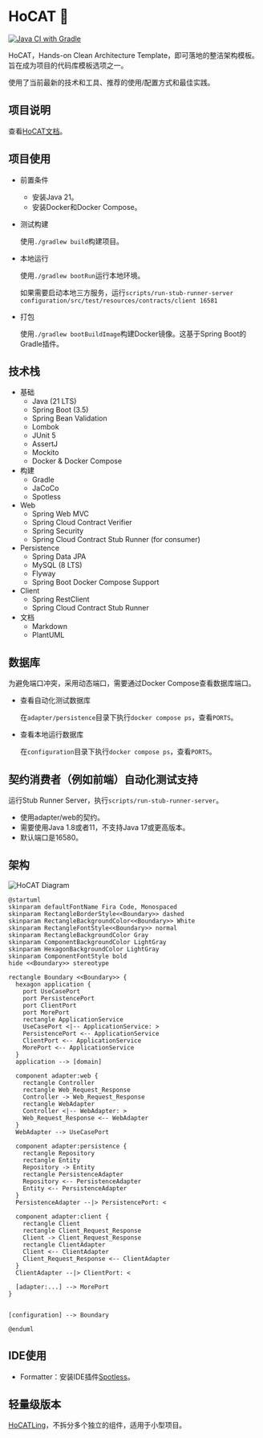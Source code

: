 # HoCAT 🐾

[![Java CI with Gradle](https://github.com/macdao/hands-on-clean-architecture-template/actions/workflows/gradle.yml/badge.svg)](https://github.com/macdao/hands-on-clean-architecture-template/actions/workflows/gradle.yml)

HoCAT，Hands-on Clean Architecture Template，即可落地的整洁架构模板。旨在成为项目的代码库模板选项之一。

使用了当前最新的技术和工具、推荐的使用/配置方式和最佳实践。

## 项目说明

查看[HoCAT文档](.hocat)。

## 项目使用

- 前置条件
  - 安装Java 21。
  - 安装Docker和Docker Compose。

- 测试构建

  使用`./gradlew build`构建项目。

- 本地运行

  使用`./gradlew bootRun`运行本地环境。

  如果需要启动本地三方服务，运行`scripts/run-stub-runner-server configuration/src/test/resources/contracts/client 16581`

- 打包

  使用`./gradlew bootBuildImage`构建Docker镜像。这基于Spring Boot的Gradle插件。

## 技术栈

- 基础
  - Java (21 LTS)
  - Spring Boot (3.5)
  - Spring Bean Validation
  - Lombok
  - JUnit 5
  - AssertJ
  - Mockito
  - Docker & Docker Compose
- 构建
  - Gradle
  - JaCoCo
  - Spotless
- Web
  - Spring Web MVC
  - Spring Cloud Contract Verifier
  - Spring Security
  - Spring Cloud Contract Stub Runner (for consumer)
- Persistence
  - Spring Data JPA
  - MySQL (8 LTS)
  - Flyway
  - Spring Boot Docker Compose Support
- Client
  - Spring RestClient
  - Spring Cloud Contract Stub Runner
- 文档
  - Markdown
  - PlantUML

## 数据库

为避免端口冲突，采用动态端口，需要通过Docker Compose查看数据库端口。

- 查看自动化测试数据库

  在`adapter/persistence`目录下执行`docker compose ps`，查看`PORTS`。

- 查看本地运行数据库

  在`configuration`目录下执行`docker compose ps`，查看`PORTS`。

## 契约消费者（例如前端）自动化测试支持

运行Stub Runner Server，执行`scripts/run-stub-runner-server`。

- 使用adapter/web的契约。
- 需要使用Java 1.8或者11，不支持Java 17或更高版本。
- 默认端口是16580。

## 架构

![HoCAT Diagram](https://www.plantuml.com/plantuml/svg/ZPHHRjim38RVTGeUOCa10iDeQwpRmpeKAOO-1CMWs6mYL1OrYjuMjBtx4XcUR4S8-XJWvqVgvo_5Lq4qIzTQ5LwCyvfr2mq-wyxABJdvhbk4MyCQAchm4zoHe-1rZSs8NsCjskqitX0to0zoi5WKDzIvHlEXBA7HOO_v3bs_xFX4LcI99rsFUoEOQpePEp_44RVQVk0G-CBwCE8gQZqvT3BdlfdTNcRmL_ohT-G-WAQv__t2bcoZzgP1c5WFWema1uzAyU0Q1c3AlYg0VMy2jFVMr5eCkQW3U6A17m4h7V2UM99uZnnC47Jrh51PWqwcsXrnefAZwtJU0_9lKsC4HkT1yRPOPBWLb16TkO0YIqSq-Rf4HQSNcNS5aw0MYn8s3RNQk2TrhDN3DO5kj1VarH_SmkjizOgSC5cBF2iyulRd6dzr6EJu6povq3jB7R0eizZvfElUmRm_XfhAGvYvcL1Cq7x_aH3N7rrOFW6VhkaiYJLw2aQ83xF2PoT6UZ4nfzrJ8T7Zbv2yZZlZ9dcgdvWbqiwZGjhzhPm_mHKK-Gpg-FxE7qAKisB-WllQCOUBr7pMUDjUYTjcYlcX6Jh6ahIKI2-DmjWC6IoNowSZKwOFmhjIQbEJUpQxZkCVgWU6BvHIL-YQhhN_0000)

```plantuml
@startuml
skinparam defaultFontName Fira Code, Monospaced
skinparam RectangleBorderStyle<<Boundary>> dashed
skinparam RectangleBackgroundColor<<Boundary>> White
skinparam RectangleFontStyle<<Boundary>> normal
skinparam RectangleBackgroundColor Gray
skinparam ComponentBackgroundColor LightGray
skinparam HexagonBackgroundColor LightGray
skinparam ComponentFontStyle bold
hide <<Boundary>> stereotype

rectangle Boundary <<Boundary>> {
  hexagon application {
    port UseCasePort
    port PersistencePort
    port ClientPort
    port MorePort
    rectangle ApplicationService
    UseCasePort <|-- ApplicationService: >
    PersistencePort <-- ApplicationService
    ClientPort <-- ApplicationService
    MorePort <-- ApplicationService
  }
  application --> [domain]

  component adapter:web {
    rectangle Controller
    rectangle Web_Request_Response
    Controller -> Web_Request_Response
    rectangle WebAdapter
    Controller <|-- WebAdapter: >
    Web_Request_Response <-- WebAdapter
  }
  WebAdapter --> UseCasePort

  component adapter:persistence {
    rectangle Repository
    rectangle Entity
    Repository -> Entity
    rectangle PersistenceAdapter
    Repository <-- PersistenceAdapter
    Entity <-- PersistenceAdapter
  }
  PersistenceAdapter --|> PersistencePort: <

  component adapter:client {
    rectangle Client
    rectangle Client_Request_Response
    Client -> Client_Request_Response
    rectangle ClientAdapter
    Client <-- ClientAdapter
    Client_Request_Response <-- ClientAdapter
  }
  ClientAdapter --|> ClientPort: <

  [adapter:...] --> MorePort
}


[configuration] --> Boundary

@enduml
```

## IDE使用

- Formatter：安装IDE插件[Spotless](https://github.com/diffplug/spotless)。

## 轻量级版本

[HoCATLing](https://github.com/macdao/hands-on-clean-architecture-template-ling)，不拆分多个独立的组件，适用于小型项目。
